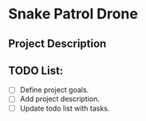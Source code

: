 # Snake Patrol Drone

## Project Description

## TODO List: 
- [ ] Define project goals.
- [ ] Add project description.
- [ ] Update todo list with tasks. 
